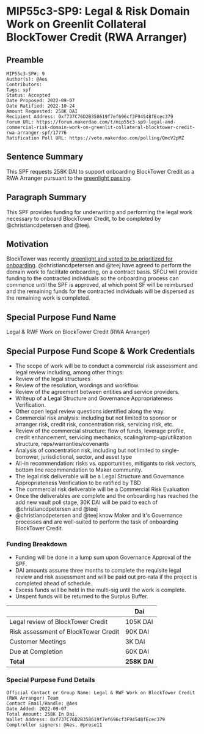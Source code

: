 # MIP55c3-SP9: Legal & Risk Domain Work on Greenlit Collateral BlockTower Credit (RWA Arranger)

## Preamble

```
MIP55c3-SP#: 9
Author(s): @Aes
Contributors:
Tags: spf
Status: Accepted
Date Proposed: 2022-09-07
Date Ratified: 2022-10-24
Amount Requested: 258K DAI
Recipient Address: 0xf737C76D2B358619f7ef696cf3F94548fEcec379
Forum URL: https://forum.makerdao.com/t/mip55c3-sp9-legal-and-commercial-risk-domain-work-on-greenlit-collateral-blocktower-credit-rwa-arranger-spf/17776
Ratification Poll URL: https://vote.makerdao.com/polling/QmcV2pMZ
```

## Sentence Summary

This SPF requests 258K DAI to support onboarding BlockTower Credit as a RWA Arranger pursuant to the [greenlight passing](https://vote.makerdao.com/polling/QmY85FT6#vote-breakdown).

## Paragraph Summary

This SPF provides funding for underwriting and performing the legal work necessary to onboard BlockTower Credit, to be completed by @christiancdpetersen and @teej.

## Motivation

BlockTower was recently [greenlight and voted to be prioritized for onboarding](https://vote.makerdao.com/polling/QmY85FT6#poll-detail). @christiancdpetersen and @teej have agreed to perform the domain work to facilitate onboarding, on a contract basis. SFCU will provide funding to the contracted individuals so the onboarding process can commence until the SPF is approved, at which point SF will be reimbursed and the remaining funds for the contracted individuals will be dispersed as the remaining work is completed.

## Special Purpose Fund Name

Legal & RWF Work on BlockTower Credit (RWA Arranger)

## Special Purpose Fund Scope & Work Credentials

* The scope of work will be to conduct a commercial risk assessment and legal review including, among other things:
 * Review of the legal structures
 * Review of the resolution, wordings and workflow.
 * Review of the agreement between entities and service providers.
 * Writeup of a Legal Structure and Governance Appropriateness Verification.
 * Other open legal review questions identified along the way.
 * Commercial risk analysis: including but not limited to sponsor or arranger risk, credit risk, concentration risk, servicing risk, etc.   
 * Review of the commercial structure: flow of funds, leverage profile, credit enhancement, servicing mechanics, scaling/ramp-up/utilization structure, reps/warranties/covenants
* Analysis of concentration risk, including but not limited to single-borrower, jurisdictional, sector, and asset type
* All-in recommendation: risks vs. opportunities, mitigants to risk vectors, bottom line recommendation to Maker community.
* The legal risk deliverable will be a Legal Structure and Governance Appropriateness Verification to be ratified by TBD
* The commercial risk deliverable will be a Commercial Risk Evaluation
* Once the deliverables are complete and the onboarding has reached the add new vault poll stage, 30K DAI will be paid to each of @christiancdpetersen and @teej
* @christiancdpetersen and @teej know Maker and it's Governance processes and are well-suited to perform the task of onboarding BlockTower Credit.

### Funding Breakdown

* Funding will be done in a lump sum upon Governance Approval of the SPF.
* DAI amounts assume three months to complete the requisite legal review and risk assessment and will be paid out pro-rata if the project is completed ahead of schedule.
* Excess funds will be held in the multi-sig until the work is complete.
* Unspent funds will be returned to the Surplus Buffer.

||Dai|
| --- | --- |
|Legal review of BlockTower Credit | 105K DAI
|Risk assessment of BlockTower Credit| 90K DAI
|Customer Meetings| 3K DAI
|Due at Completion|60K DAI
|**Total**|**258K DAI**|

### Special Purpose Fund Details

```
Official Contact or Group Name: Legal & RWF Work on BlockTower Credit (RWA Arranger) Team
Contact Email/Handle: @Aes
Date Added: 2022-09-07
Total Amount: 258K In Dai.
Wallet Address: 0xf737C76D2B358619f7ef696cf3F94548fEcec379
Comptroller signers: @Aes, @prose11
```
